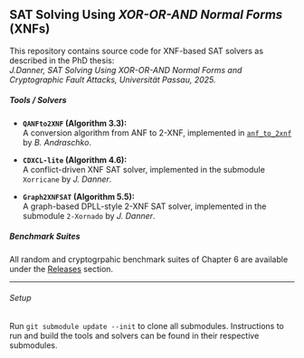 ## SAT Solving Using _XOR-OR-AND Normal Forms_ (XNFs)

This repository contains source code for XNF-based SAT solvers as described in the PhD thesis:  
  *J.Danner, *_SAT Solving Using XOR-OR-AND Normal Forms and Cryptographic Fault Attacks_*, Universität Passau, 2025.*

##### Tools / Solvers

- **`QANFto2XNF` (Algorithm 3.3):**  
  A conversion algorithm from ANF to 2-XNF, implemented in [`anf_to_2xnf`](anf_to_2xnf) by _B. Andraschko_.

- **`CDXCL-lite` (Algorithm 4.6):**  
  A conflict-driven XNF SAT solver, implemented in the submodule `Xorricane` by _J. Danner_.

- **`Graph2XNFSAT` (Algorithm 5.5):**  
  A graph-based DPLL-style 2-XNF SAT solver, implemented in the submodule `2-Xornado` by _J. Danner_.

##### Benchmark Suites

All random and cryptogrpahic benchmark suites of Chapter 6 are available under the [Releases](../../releases) section.

---

###### Setup

Run `git submodule update --init` to clone all submodules. Instructions to run and build the tools and solvers can be found in their respective submodules.
